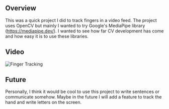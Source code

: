 ## Overview

This was a quick project I did to track fingers in a video feed. The project uses OpenCV but mainly I wanted to try Google's MediaPipe library (https://mediapipe.dev/). I wanted to see how far CV development has come and how easy it is to use these libraries.

## Video

![Finger Tracking](https://github.com/OttoVintola/MediaPipe_FingerTracking/blob/main/media/demo.gif)

## Future 

Personally, I think it would be cool to use this project to write sentences or communicate somehow. Maybe in the future I will add a feature to track the hand and write letters on the screen.

